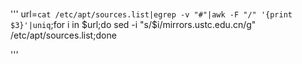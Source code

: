 ###
'''
url=`cat /etc/apt/sources.list|egrep -v "#"|awk -F "/" '{print $3}'|uniq`;for i in $url;do sed -i "s/$i/mirrors.ustc.edu.cn/g" /etc/apt/sources.list;done

'''